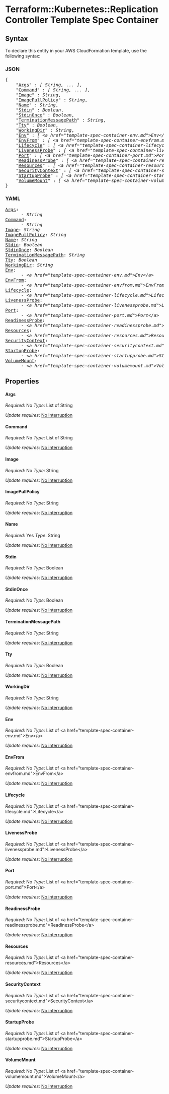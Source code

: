 # Terraform::Kubernetes::ReplicationController Template Spec Container

## Syntax

To declare this entity in your AWS CloudFormation template, use the following syntax:

### JSON

<pre>
{
    "<a href="#args" title="Args">Args</a>" : <i>[ String, ... ]</i>,
    "<a href="#command" title="Command">Command</a>" : <i>[ String, ... ]</i>,
    "<a href="#image" title="Image">Image</a>" : <i>String</i>,
    "<a href="#imagepullpolicy" title="ImagePullPolicy">ImagePullPolicy</a>" : <i>String</i>,
    "<a href="#name" title="Name">Name</a>" : <i>String</i>,
    "<a href="#stdin" title="Stdin">Stdin</a>" : <i>Boolean</i>,
    "<a href="#stdinonce" title="StdinOnce">StdinOnce</a>" : <i>Boolean</i>,
    "<a href="#terminationmessagepath" title="TerminationMessagePath">TerminationMessagePath</a>" : <i>String</i>,
    "<a href="#tty" title="Tty">Tty</a>" : <i>Boolean</i>,
    "<a href="#workingdir" title="WorkingDir">WorkingDir</a>" : <i>String</i>,
    "<a href="#env" title="Env">Env</a>" : <i>[ &lt;a href=&#34;template-spec-container-env.md&#34;&gt;Env&lt;/a&gt;, ... ]</i>,
    "<a href="#envfrom" title="EnvFrom">EnvFrom</a>" : <i>[ &lt;a href=&#34;template-spec-container-envfrom.md&#34;&gt;EnvFrom&lt;/a&gt;, ... ]</i>,
    "<a href="#lifecycle" title="Lifecycle">Lifecycle</a>" : <i>[ &lt;a href=&#34;template-spec-container-lifecycle.md&#34;&gt;Lifecycle&lt;/a&gt;, ... ]</i>,
    "<a href="#livenessprobe" title="LivenessProbe">LivenessProbe</a>" : <i>[ &lt;a href=&#34;template-spec-container-livenessprobe.md&#34;&gt;LivenessProbe&lt;/a&gt;, ... ]</i>,
    "<a href="#port" title="Port">Port</a>" : <i>[ &lt;a href=&#34;template-spec-container-port.md&#34;&gt;Port&lt;/a&gt;, ... ]</i>,
    "<a href="#readinessprobe" title="ReadinessProbe">ReadinessProbe</a>" : <i>[ &lt;a href=&#34;template-spec-container-readinessprobe.md&#34;&gt;ReadinessProbe&lt;/a&gt;, ... ]</i>,
    "<a href="#resources" title="Resources">Resources</a>" : <i>[ &lt;a href=&#34;template-spec-container-resources.md&#34;&gt;Resources&lt;/a&gt;, ... ]</i>,
    "<a href="#securitycontext" title="SecurityContext">SecurityContext</a>" : <i>[ &lt;a href=&#34;template-spec-container-securitycontext.md&#34;&gt;SecurityContext&lt;/a&gt;, ... ]</i>,
    "<a href="#startupprobe" title="StartupProbe">StartupProbe</a>" : <i>[ &lt;a href=&#34;template-spec-container-startupprobe.md&#34;&gt;StartupProbe&lt;/a&gt;, ... ]</i>,
    "<a href="#volumemount" title="VolumeMount">VolumeMount</a>" : <i>[ &lt;a href=&#34;template-spec-container-volumemount.md&#34;&gt;VolumeMount&lt;/a&gt;, ... ]</i>
}
</pre>

### YAML

<pre>
<a href="#args" title="Args">Args</a>: <i>
      - String</i>
<a href="#command" title="Command">Command</a>: <i>
      - String</i>
<a href="#image" title="Image">Image</a>: <i>String</i>
<a href="#imagepullpolicy" title="ImagePullPolicy">ImagePullPolicy</a>: <i>String</i>
<a href="#name" title="Name">Name</a>: <i>String</i>
<a href="#stdin" title="Stdin">Stdin</a>: <i>Boolean</i>
<a href="#stdinonce" title="StdinOnce">StdinOnce</a>: <i>Boolean</i>
<a href="#terminationmessagepath" title="TerminationMessagePath">TerminationMessagePath</a>: <i>String</i>
<a href="#tty" title="Tty">Tty</a>: <i>Boolean</i>
<a href="#workingdir" title="WorkingDir">WorkingDir</a>: <i>String</i>
<a href="#env" title="Env">Env</a>: <i>
      - &lt;a href=&#34;template-spec-container-env.md&#34;&gt;Env&lt;/a&gt;</i>
<a href="#envfrom" title="EnvFrom">EnvFrom</a>: <i>
      - &lt;a href=&#34;template-spec-container-envfrom.md&#34;&gt;EnvFrom&lt;/a&gt;</i>
<a href="#lifecycle" title="Lifecycle">Lifecycle</a>: <i>
      - &lt;a href=&#34;template-spec-container-lifecycle.md&#34;&gt;Lifecycle&lt;/a&gt;</i>
<a href="#livenessprobe" title="LivenessProbe">LivenessProbe</a>: <i>
      - &lt;a href=&#34;template-spec-container-livenessprobe.md&#34;&gt;LivenessProbe&lt;/a&gt;</i>
<a href="#port" title="Port">Port</a>: <i>
      - &lt;a href=&#34;template-spec-container-port.md&#34;&gt;Port&lt;/a&gt;</i>
<a href="#readinessprobe" title="ReadinessProbe">ReadinessProbe</a>: <i>
      - &lt;a href=&#34;template-spec-container-readinessprobe.md&#34;&gt;ReadinessProbe&lt;/a&gt;</i>
<a href="#resources" title="Resources">Resources</a>: <i>
      - &lt;a href=&#34;template-spec-container-resources.md&#34;&gt;Resources&lt;/a&gt;</i>
<a href="#securitycontext" title="SecurityContext">SecurityContext</a>: <i>
      - &lt;a href=&#34;template-spec-container-securitycontext.md&#34;&gt;SecurityContext&lt;/a&gt;</i>
<a href="#startupprobe" title="StartupProbe">StartupProbe</a>: <i>
      - &lt;a href=&#34;template-spec-container-startupprobe.md&#34;&gt;StartupProbe&lt;/a&gt;</i>
<a href="#volumemount" title="VolumeMount">VolumeMount</a>: <i>
      - &lt;a href=&#34;template-spec-container-volumemount.md&#34;&gt;VolumeMount&lt;/a&gt;</i>
</pre>

## Properties

#### Args

_Required_: No
_Type_: List of String

_Update requires_: [No interruption](https://docs.aws.amazon.com/AWSCloudFormation/latest/UserGuide/using-cfn-updating-stacks-update-behaviors.html#update-no-interrupt)

#### Command

_Required_: No
_Type_: List of String

_Update requires_: [No interruption](https://docs.aws.amazon.com/AWSCloudFormation/latest/UserGuide/using-cfn-updating-stacks-update-behaviors.html#update-no-interrupt)

#### Image

_Required_: No
_Type_: String

_Update requires_: [No interruption](https://docs.aws.amazon.com/AWSCloudFormation/latest/UserGuide/using-cfn-updating-stacks-update-behaviors.html#update-no-interrupt)

#### ImagePullPolicy

_Required_: No
_Type_: String

_Update requires_: [No interruption](https://docs.aws.amazon.com/AWSCloudFormation/latest/UserGuide/using-cfn-updating-stacks-update-behaviors.html#update-no-interrupt)

#### Name

_Required_: Yes
_Type_: String

_Update requires_: [No interruption](https://docs.aws.amazon.com/AWSCloudFormation/latest/UserGuide/using-cfn-updating-stacks-update-behaviors.html#update-no-interrupt)

#### Stdin

_Required_: No
_Type_: Boolean

_Update requires_: [No interruption](https://docs.aws.amazon.com/AWSCloudFormation/latest/UserGuide/using-cfn-updating-stacks-update-behaviors.html#update-no-interrupt)

#### StdinOnce

_Required_: No
_Type_: Boolean

_Update requires_: [No interruption](https://docs.aws.amazon.com/AWSCloudFormation/latest/UserGuide/using-cfn-updating-stacks-update-behaviors.html#update-no-interrupt)

#### TerminationMessagePath

_Required_: No
_Type_: String

_Update requires_: [No interruption](https://docs.aws.amazon.com/AWSCloudFormation/latest/UserGuide/using-cfn-updating-stacks-update-behaviors.html#update-no-interrupt)

#### Tty

_Required_: No
_Type_: Boolean

_Update requires_: [No interruption](https://docs.aws.amazon.com/AWSCloudFormation/latest/UserGuide/using-cfn-updating-stacks-update-behaviors.html#update-no-interrupt)

#### WorkingDir

_Required_: No
_Type_: String

_Update requires_: [No interruption](https://docs.aws.amazon.com/AWSCloudFormation/latest/UserGuide/using-cfn-updating-stacks-update-behaviors.html#update-no-interrupt)

#### Env

_Required_: No
_Type_: List of &lt;a href=&#34;template-spec-container-env.md&#34;&gt;Env&lt;/a&gt;

_Update requires_: [No interruption](https://docs.aws.amazon.com/AWSCloudFormation/latest/UserGuide/using-cfn-updating-stacks-update-behaviors.html#update-no-interrupt)

#### EnvFrom

_Required_: No
_Type_: List of &lt;a href=&#34;template-spec-container-envfrom.md&#34;&gt;EnvFrom&lt;/a&gt;

_Update requires_: [No interruption](https://docs.aws.amazon.com/AWSCloudFormation/latest/UserGuide/using-cfn-updating-stacks-update-behaviors.html#update-no-interrupt)

#### Lifecycle

_Required_: No
_Type_: List of &lt;a href=&#34;template-spec-container-lifecycle.md&#34;&gt;Lifecycle&lt;/a&gt;

_Update requires_: [No interruption](https://docs.aws.amazon.com/AWSCloudFormation/latest/UserGuide/using-cfn-updating-stacks-update-behaviors.html#update-no-interrupt)

#### LivenessProbe

_Required_: No
_Type_: List of &lt;a href=&#34;template-spec-container-livenessprobe.md&#34;&gt;LivenessProbe&lt;/a&gt;

_Update requires_: [No interruption](https://docs.aws.amazon.com/AWSCloudFormation/latest/UserGuide/using-cfn-updating-stacks-update-behaviors.html#update-no-interrupt)

#### Port

_Required_: No
_Type_: List of &lt;a href=&#34;template-spec-container-port.md&#34;&gt;Port&lt;/a&gt;

_Update requires_: [No interruption](https://docs.aws.amazon.com/AWSCloudFormation/latest/UserGuide/using-cfn-updating-stacks-update-behaviors.html#update-no-interrupt)

#### ReadinessProbe

_Required_: No
_Type_: List of &lt;a href=&#34;template-spec-container-readinessprobe.md&#34;&gt;ReadinessProbe&lt;/a&gt;

_Update requires_: [No interruption](https://docs.aws.amazon.com/AWSCloudFormation/latest/UserGuide/using-cfn-updating-stacks-update-behaviors.html#update-no-interrupt)

#### Resources

_Required_: No
_Type_: List of &lt;a href=&#34;template-spec-container-resources.md&#34;&gt;Resources&lt;/a&gt;

_Update requires_: [No interruption](https://docs.aws.amazon.com/AWSCloudFormation/latest/UserGuide/using-cfn-updating-stacks-update-behaviors.html#update-no-interrupt)

#### SecurityContext

_Required_: No
_Type_: List of &lt;a href=&#34;template-spec-container-securitycontext.md&#34;&gt;SecurityContext&lt;/a&gt;

_Update requires_: [No interruption](https://docs.aws.amazon.com/AWSCloudFormation/latest/UserGuide/using-cfn-updating-stacks-update-behaviors.html#update-no-interrupt)

#### StartupProbe

_Required_: No
_Type_: List of &lt;a href=&#34;template-spec-container-startupprobe.md&#34;&gt;StartupProbe&lt;/a&gt;

_Update requires_: [No interruption](https://docs.aws.amazon.com/AWSCloudFormation/latest/UserGuide/using-cfn-updating-stacks-update-behaviors.html#update-no-interrupt)

#### VolumeMount

_Required_: No
_Type_: List of &lt;a href=&#34;template-spec-container-volumemount.md&#34;&gt;VolumeMount&lt;/a&gt;

_Update requires_: [No interruption](https://docs.aws.amazon.com/AWSCloudFormation/latest/UserGuide/using-cfn-updating-stacks-update-behaviors.html#update-no-interrupt)

